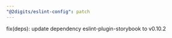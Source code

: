 ```yaml
---
"@2digits/eslint-config": patch
---
```


fix(deps): update dependency eslint-plugin-storybook to v0.10.2
